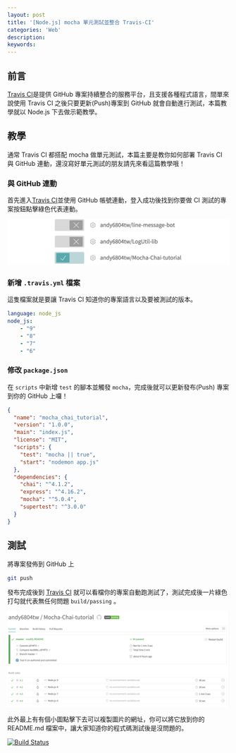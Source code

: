 ```yaml
---
layout: post
title: '[Node.js] mocha 單元測試並整合 Travis-CI'
categories: 'Web'
description: 
keywords:
---
```


## 前言
[Travis CI](https://travis-ci.org/)是提供 GitHub 專案持續整合的服務平台，且支援各種程式語言，間單來說使用 Travis CI 之後只要更新(Push)專案到 GitHub 就會自動進行測試，本篇教學就以 Node.js 下去做示範教學。

## 教學
通常 Travis CI 都搭配 mocha 做單元測試，本篇主要是教你如何部署 Travis CI 與 GitHub 連動，還沒寫好單元測試的朋友請先來看這篇教學哦！

### 與 GitHub 連動
首先進入[Travis CI](https://travis-ci.org/)並使用 GitHub 帳號連動，登入成功後找到你要做 CI 測試的專案按鈕點擊綠色代表連動。

<img src="/images/posts/web/2018/img1070316-1.png">

### 新增 `.travis.yml` 檔案
這隻檔案就是要讓 Travis CI 知道你的專案語言以及要被測試的版本。

```yml
language: node_js
node_js:
    - "9"
    - "8"
    - "7"
    - "6"
```

### 修改 `package.json`
在 `scripts` 中新增 `test` 的腳本並觸發 `mocha`，完成後就可以更新發布(Push) 專案到你的 GitHub 上囉！

```json
{
  "name": "mocha_chai_tutorial",
  "version": "1.0.0",
  "main": "index.js",
  "license": "MIT",
  "scripts": {
    "test": "mocha || true",
    "start": "nodemon app.js"
  },
  "dependencies": {
    "chai": "^4.1.2",
    "express": "^4.16.2",
    "mocha": "^5.0.4",
    "supertest": "^3.0.0"
  }
}
```

## 測試
將專案發佈到 GitHub 上

```bash
git push
```

發布完成後到 [Travis CI](https://travis-ci.org/) 就可以看檔你的專案自動跑測試了，測試完成後一片綠色打勾就代表無任何問題 `build/passing` 。

<img src="/images/posts/web/2018/img1070316-2.png">

此外最上有有個小圖點擊下去可以複製圖片的網址，你可以將它放到你的 README.md 檔案中，讓大家知道你的程式碼測試後是沒問題的。

[![Build Status](https://travis-ci.org/andy6804tw/Mocha-Chai-tutorial.svg?branch=master)](https://travis-ci.org/andy6804tw/Mocha-Chai-tutorial)
